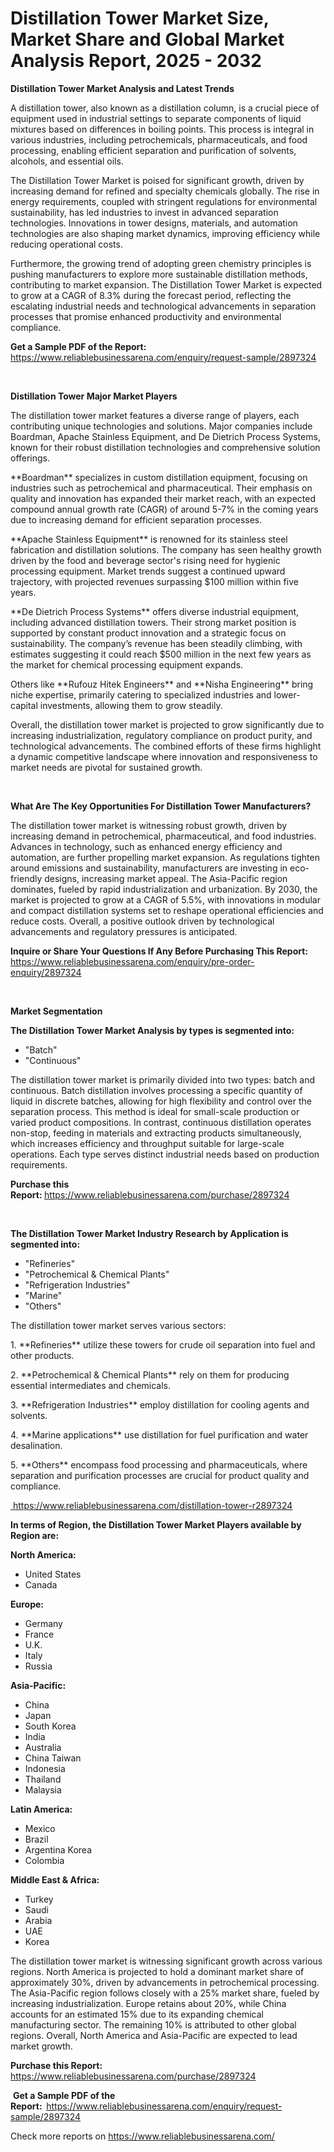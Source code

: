 <p><h1>Distillation Tower Market Size, Market Share and Global Market Analysis Report, 2025 - 2032</h1></p><p><strong>Distillation Tower Market Analysis and Latest Trends</strong></p>
<p><p>A distillation tower, also known as a distillation column, is a crucial piece of equipment used in industrial settings to separate components of liquid mixtures based on differences in boiling points. This process is integral in various industries, including petrochemicals, pharmaceuticals, and food processing, enabling efficient separation and purification of solvents, alcohols, and essential oils.</p><p>The Distillation Tower Market is poised for significant growth, driven by increasing demand for refined and specialty chemicals globally. The rise in energy requirements, coupled with stringent regulations for environmental sustainability, has led industries to invest in advanced separation technologies. Innovations in tower designs, materials, and automation technologies are also shaping market dynamics, improving efficiency while reducing operational costs. </p><p>Furthermore, the growing trend of adopting green chemistry principles is pushing manufacturers to explore more sustainable distillation methods, contributing to market expansion. The Distillation Tower Market is expected to grow at a CAGR of 8.3% during the forecast period, reflecting the escalating industrial needs and technological advancements in separation processes that promise enhanced productivity and environmental compliance.</p></p>
<p><strong>Get a Sample PDF of the Report:&nbsp;</strong> <a href="https://www.reliablebusinessarena.com/enquiry/request-sample/2897324?utm_campaign=3215&utm_medium=2&utm_source=Github&utm_content=ia&utm_term=15032025&utm_id=distillation-tower">https://www.reliablebusinessarena.com/enquiry/request-sample/2897324</a></p>
<p>&nbsp;</p>
<p><strong>Distillation Tower Major Market Players</strong></p>
<p><p>The distillation tower market features a diverse range of players, each contributing unique technologies and solutions. Major companies include Boardman, Apache Stainless Equipment, and De Dietrich Process Systems, known for their robust distillation technologies and comprehensive solution offerings.</p><p>**Boardman** specializes in custom distillation equipment, focusing on industries such as petrochemical and pharmaceutical. Their emphasis on quality and innovation has expanded their market reach, with an expected compound annual growth rate (CAGR) of around 5-7% in the coming years due to increasing demand for efficient separation processes.</p><p>**Apache Stainless Equipment** is renowned for its stainless steel fabrication and distillation solutions. The company has seen healthy growth driven by the food and beverage sector's rising need for hygienic processing equipment. Market trends suggest a continued upward trajectory, with projected revenues surpassing $100 million within five years.</p><p>**De Dietrich Process Systems** offers diverse industrial equipment, including advanced distillation towers. Their strong market position is supported by constant product innovation and a strategic focus on sustainability. The company’s revenue has been steadily climbing, with estimates suggesting it could reach $500 million in the next few years as the market for chemical processing equipment expands.</p><p>Others like **Rufouz Hitek Engineers** and **Nisha Engineering** bring niche expertise, primarily catering to specialized industries and lower-capital investments, allowing them to grow steadily.</p><p>Overall, the distillation tower market is projected to grow significantly due to increasing industrialization, regulatory compliance on product purity, and technological advancements. The combined efforts of these firms highlight a dynamic competitive landscape where innovation and responsiveness to market needs are pivotal for sustained growth.</p></p>
<p>&nbsp;</p>
<p><strong>What Are The Key Opportunities For Distillation Tower Manufacturers?</strong></p>
<p><p>The distillation tower market is witnessing robust growth, driven by increasing demand in petrochemical, pharmaceutical, and food industries. Advances in technology, such as enhanced energy efficiency and automation, are further propelling market expansion. As regulations tighten around emissions and sustainability, manufacturers are investing in eco-friendly designs, increasing market appeal. The Asia-Pacific region dominates, fueled by rapid industrialization and urbanization. By 2030, the market is projected to grow at a CAGR of 5.5%, with innovations in modular and compact distillation systems set to reshape operational efficiencies and reduce costs. Overall, a positive outlook driven by technological advancements and regulatory pressures is anticipated.</p></p>
<p><strong>Inquire or Share Your Questions If Any Before Purchasing This Report:</strong> <a href="https://www.reliablebusinessarena.com/enquiry/pre-order-enquiry/2897324?utm_campaign=3215&utm_medium=2&utm_source=Github&utm_content=ia&utm_term=15032025&utm_id=distillation-tower">https://www.reliablebusinessarena.com/enquiry/pre-order-enquiry/2897324</a></p>
<p>&nbsp;</p>
<p><strong>Market Segmentation</strong></p>
<p><strong>The Distillation Tower Market Analysis by types is segmented into:</strong></p>
<p><ul><li>"Batch"</li><li>"Continuous"</li></ul></p>
<p><p>The distillation tower market is primarily divided into two types: batch and continuous. Batch distillation involves processing a specific quantity of liquid in discrete batches, allowing for high flexibility and control over the separation process. This method is ideal for small-scale production or varied product compositions. In contrast, continuous distillation operates non-stop, feeding in materials and extracting products simultaneously, which increases efficiency and throughput suitable for large-scale operations. Each type serves distinct industrial needs based on production requirements.</p></p>
<p><strong>Purchase this Report:&nbsp;</strong><a href="https://www.reliablebusinessarena.com/purchase/2897324?utm_campaign=3215&utm_medium=2&utm_source=Github&utm_content=ia&utm_term=15032025&utm_id=distillation-tower">https://www.reliablebusinessarena.com/purchase/2897324</a></p>
<p>&nbsp;</p>
<p><strong>The Distillation Tower Market Industry Research by Application is segmented into:</strong></p>
<p><ul><li>"Refineries"</li><li>"Petrochemical & Chemical Plants"</li><li>"Refrigeration Industries"</li><li>"Marine"</li><li>"Others"</li></ul></p>
<p><p>The distillation tower market serves various sectors: </p><p>1. **Refineries** utilize these towers for crude oil separation into fuel and other products.</p><p>2. **Petrochemical & Chemical Plants** rely on them for producing essential intermediates and chemicals.</p><p>3. **Refrigeration Industries** employ distillation for cooling agents and solvents.</p><p>4. **Marine applications** use distillation for fuel purification and water desalination.</p><p>5. **Others** encompass food processing and pharmaceuticals, where separation and purification processes are crucial for product quality and compliance.</p></p>
<p><a href="https://www.reliablebusinessarena.com/distillation-tower-r2897324?utm_campaign=3215&utm_medium=2&utm_source=Github&utm_content=ia&utm_term=15032025&utm_id=distillation-tower">&nbsp;https://www.reliablebusinessarena.com/distillation-tower-r2897324</a></p>
<p><strong>In terms of Region, the Distillation Tower Market Players available by Region are:</strong></p>
<p>
    <p> <strong> North America: </strong>
        <ul>
            <li>United States</li>
            <li>Canada</li>
        </ul>
        </p> 
    <p> <strong> Europe: </strong>
        <ul>
            <li>Germany</li>
            <li>France</li>
            <li>U.K.</li>
            <li>Italy</li>
            <li>Russia</li>
        </ul>
        </p> 
    <p> <strong> Asia-Pacific: </strong>
        <ul>
            <li>China</li>
            <li>Japan</li>
            <li>South Korea</li>
            <li>India</li>
            <li>Australia</li>
            <li>China Taiwan</li>
            <li>Indonesia</li>
            <li>Thailand</li>
            <li>Malaysia</li>
        </ul>
        </p> 
    <p> <strong> Latin America: </strong>
        <ul>
            <li>Mexico</li>
            <li>Brazil</li>
            <li>Argentina Korea</li>
            <li>Colombia</li>
        </ul>
        </p> 
    <p> <strong> Middle East & Africa: </strong>
        <ul>
            <li>Turkey</li>
            <li>Saudi</li>
            <li>Arabia</li>
            <li>UAE</li>
            <li>Korea</li>
        </ul>
    </p>
    </p>
<p><p>The distillation tower market is witnessing significant growth across various regions. North America is projected to hold a dominant market share of approximately 30%, driven by advancements in petrochemical processing. The Asia-Pacific region follows closely with a 25% market share, fueled by increasing industrialization. Europe retains about 20%, while China accounts for an estimated 15% due to its expanding chemical manufacturing sector. The remaining 10% is attributed to other global regions. Overall, North America and Asia-Pacific are expected to lead market growth.</p></p>
<p><strong>Purchase this Report: </strong><a href="https://www.reliablebusinessarena.com/purchase/2897324?utm_campaign=3215&utm_medium=2&utm_source=Github&utm_content=ia&utm_term=15032025&utm_id=distillation-tower">https://www.reliablebusinessarena.com/purchase/2897324</a></p>
<p>&nbsp;<strong>Get a Sample PDF of the Report:&nbsp;&nbsp;</strong><a href="https://www.reliablebusinessarena.com/enquiry/request-sample/2897324?utm_campaign=3215&utm_medium=2&utm_source=Github&utm_content=ia&utm_term=15032025&utm_id=distillation-tower">https://www.reliablebusinessarena.com/enquiry/request-sample/2897324</a></p>
<p><strong></strong></p>
<p>Check more reports on <a href="https://www.reliablebusinessarena.com/?utm_campaign=3215&utm_medium=2&utm_source=Github&utm_content=ia&utm_term=15032025&utm_id=distillation-tower">https://www.reliablebusinessarena.com/</a></p>